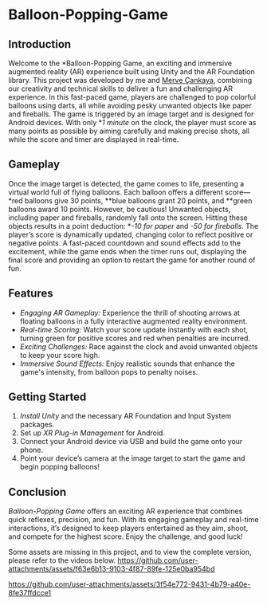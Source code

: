 # Balloon-Popping-Game
## Introduction
Welcome to the *Balloon-Popping Game, an exciting and immersive augmented reality (AR) experience built using Unity and the AR Foundation library. This project was developed by me and [Merve Çankaya](https://github.com/cankayamerve), combining our creativity and technical skills to deliver a fun and challenging AR experience. In this fast-paced game, players are challenged to pop colorful balloons using darts, all while avoiding pesky unwanted objects like paper and fireballs. The game is triggered by an image target and is designed for Android devices. With only **1 minute* on the clock, the player must score as many points as possible by aiming carefully and making precise shots, all while the score and timer are displayed in real-time.
## Gameplay
Once the image target is detected, the game comes to life, presenting a virtual world full of flying balloons. Each balloon offers a different score—*red balloons give 30 points, **blue balloons grant 20 points, and **green balloons award 10 points. However, be cautious! Unwanted objects, including paper and fireballs, randomly fall onto the screen. Hitting these objects results in a point deduction: **-10 for paper* and *-50 for fireballs*. The player’s score is dynamically updated, changing color to reflect positive or negative points. A fast-paced countdown and sound effects add to the excitement, while the game ends when the timer runs out, displaying the final score and providing an option to restart the game for another round of fun.
## Features
- *Engaging AR Gameplay:* Experience the thrill of shooting arrows at floating balloons in a fully interactive augmented reality environment.
- *Real-time Scoring:* Watch your score update instantly with each shot, turning green for positive scores and red when penalties are incurred.
- *Exciting Challenges:* Race against the clock and avoid unwanted objects to keep your score high.
- *Immersive Sound Effects:* Enjoy realistic sounds that enhance the game's intensity, from balloon pops to penalty noises.
## Getting Started
1. *Install Unity* and the necessary AR Foundation and Input System packages.
2. Set up *XR Plug-in Management* for Android.
3. Connect your Android device via USB and build the game onto your phone.
4. Point your device’s camera at the image target to start the game and begin popping balloons!
## Conclusion
*Balloon-Popping Game* offers an exciting AR experience that combines quick reflexes, precision, and fun. With its engaging gameplay and real-time interactions, it’s designed to keep players entertained as they aim, shoot, and compete for the highest score. Enjoy the challenge, and good luck!

Some assets are missing in this project, and to view the complete version, please refer to the videos below.
https://github.com/user-attachments/assets/f63e6b13-9103-4f87-89fe-125e0ba954bd 

https://github.com/user-attachments/assets/3f54e772-9431-4b79-a40e-8fe37ffdcce1


